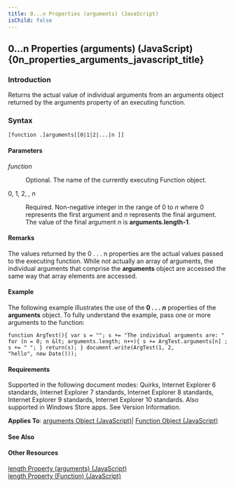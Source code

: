 ```yaml
---
title: 0...n Properties (arguments) (JavaScript)
isChild: false
---
```


## 0...n Properties (arguments) (JavaScript) {0n_properties_arguments_javascript_title}

### Introduction 

 Returns the actual value of individual arguments from an arguments object returned by the arguments property of an executing function.

### Syntax 

```
[function .]arguments[[0|1|2|...|n ]]
```

#### Parameters 

<div id="sectionSection0" class="section" name="collapseableSection" style="" expanded="true">
  <dl class="authored">
    <dt>
      <i xmlns:util="util">function</i>
    </dt>
    <dd>
      <p xmlns:util="util">
        Optional. The name of the currently executing <span sdata="langKeyword" value="Function"><span class="keyword">Function</span></span> object.
      </p>
    </dd>
    <dt>
      0, 1, 2, <i xmlns:util="util">, n</i>
    </dt>
    <dd>
      <p xmlns:util="util">
        Required. Non-negative integer in the range of 0 to <i>n</i> where 0 represents the first argument and <i>n</i> represents the final argument. The value of the final argument <i>n</i> is
        <b>arguments.length-1</b>.
      </p>
    </dd>
  </dl>
</div>

#### Remarks 

<div id="languageReferenceRemarksSection" class="section" name="collapseableSection" style="">
  <p xmlns:util="util">
    The values returned by the 0 . . . n properties are the actual values passed to the executing function. While not actually an array of arguments, the individual arguments that comprise the
    <b>arguments</b> object are accessed the same way that array elements are accessed.
  </p>
</div>

#### Example 

<p xmlns:util="util">
  The following example illustrates the use of the <b>0 . . .</b> <b><i>n</i></b> properties of the <b>arguments</b> object. To fully understand the example, pass one or more arguments to the
  function:
</p>

```
function ArgTest(){ var s = ""; s += "The individual arguments are: " for (n = 0; n &lt; arguments.length; n++){ s += ArgTest.arguments[n] ; s += " "; } return(s); } document.write(ArgTest(1, 2,
"hello", new Date()));
```

#### Requirements 

<div id="requirementsTitleSection" class="section" name="collapseableSection" style="">
  <p xmlns:util="util"></p>
  <p>
    Supported in the following document modes: Quirks, Internet Explorer 6 standards, Internet Explorer 7 standards, Internet Explorer 8 standards, Internet Explorer 9 standards, Internet Explorer 10
    standards. Also supported in Windows Store apps. See Version Information.
  </p>
  <p xmlns:util="util">
    <b>Applies To</b>: <span sdata="link"><a href="5eb79ca9-bbb8-4a42-aaf5-16a93ecb425f.htm">arguments Object (JavaScript)</a></span>| <span sdata="link"><a href=
    "d3834767-203c-475e-848c-95c423ba15b6.htm">Function Object (JavaScript)</a></span>
  </p>
</div>

#### See Also 

<div id="seeAlsoSection" class="section" name="collapseableSection" style="">
  <h4 class="subHeading">
    Other Resources
  </h4>
  <div class="seeAlsoStyle">
    <span sdata="link" xmlns:util="util"><a href="3cf36823-15bc-489b-a951-24c4923d9dba.htm">length Property (arguments) (JavaScript)</a></span>
  </div>
  <div class="seeAlsoStyle">
    <span sdata="link" xmlns:util="util"><a href="fdc8e1c9-0dac-4e1b-ba3a-11073c37ef63.htm">length Property (Function) (JavaScript)</a></span>
  </div>
</div>

